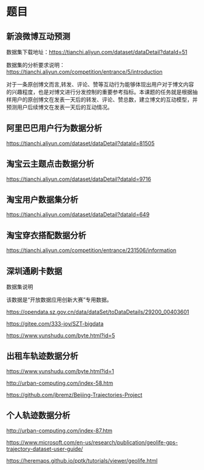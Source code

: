 # 题目

## 新浪微博互动预测
数据集下载地址：https://tianchi.aliyun.com/dataset/dataDetail?dataId=51

数据集的分析要求说明：https://tianchi.aliyun.com/competition/entrance/5/introduction

对于一条原创博文而言,转发、评论、赞等互动行为能够体现出用户对于博文内容的兴趣程度，也是对博文进行分发控制的重要参考指标。本课题的任务就是根据抽样用户的原创博文在发表一天后的转发、评论、赞总数，建立博文的互动模型，并预测用户后续博文在发表一天后的互动情况。


## 阿里巴巴用户行为数据分析
https://tianchi.aliyun.com/dataset/dataDetail?dataId=81505

## 淘宝云主题点击数据分析
https://tianchi.aliyun.com/dataset/dataDetail?dataId=9716

## 淘宝用户数据集分析
https://tianchi.aliyun.com/dataset/dataDetail?dataId=649


## 淘宝穿衣搭配数据分析
https://tianchi.aliyun.com/competition/entrance/231506/information

## 深圳通刷卡数据
数据集说明

该数据是“开放数据应用创新大赛”专用数据。

https://opendata.sz.gov.cn/data/dataSet/toDataDetails/29200_00403601

https://gitee.com/333-joy/SZT-bigdata

https://www.yunshudu.com/byte.html?id=5

## 出租车轨迹数据分析
https://www.yunshudu.com/byte.html?id=1

http://urban-computing.com/index-58.htm

https://github.com/jbremz/Beijing-Trajectories-Project


## 个人轨迹数据分析
http://urban-computing.com/index-87.htm

https://www.microsoft.com/en-us/research/publication/geolife-gps-trajectory-dataset-user-guide/

https://heremaps.github.io/pptk/tutorials/viewer/geolife.html
